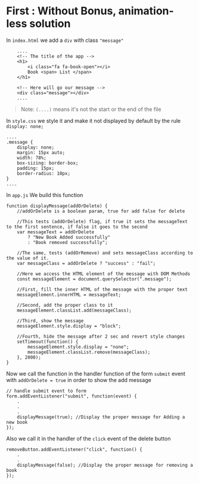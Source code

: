 # First : Without Bonus, animation-less solution

In `index.html` we add a `div` with class `"message"`

        ....
        <!-- The title of the app -->
        <h1>
            <i class="fa fa-book-open"></i>
            Book <span> List </span>
        </h1>

        <!-- Here will go our message -->
        <div class="message"></div>
        ....

> Note: `(....)` means it's not the start or the end of the file

In `style.css` we style it and make it not displayed by default by the rule `display: none;`

    ....
    .message {
        display: none;
        margin: 15px auto;
        width: 78%;
        box-sizing: border-box;
        padding: 15px;
        border-radius: 10px;
    }
    ....

In `app.js` We build this function

    function displayMessage(addOrDelete) {
        //addOrDelete is a boolean param, true for add false for delete

        //This tests (addOrDelete) flag, if true it sets the messageText to the first sentence, if false it goes to the second
        var messageText = addOrDelete
            ? "New Book Added successfully"
            : "Book removed successfully";

        //The same, tests (addOrRemove) and sets messageClass according to the value of it.
        var messageClass = addOrDelete ? "success" : "fail";

        //Here we access the HTML element of the message with DOM Methods
        const messageElement = document.querySelector(".message");

        //First, fill the inner HTML of the message with the proper text
        messageElement.innerHTML = messageText;

        //Second, add the proper class to it
        messageElement.classList.add(messageClass);

        //Third, show the message
        messageElement.style.display = "block";

        //Fourth, hide the message after 2 sec and revert style changes
        setTimeout(function() {
            messageElement.style.display = "none";
            messageElement.classList.remove(messageClass);
        }, 2000);
    }

Now we call the function in the handler function of the form `submit` event with `addOrDelete = true` in order to show the add message

    // handle submit event to form
    form.addEventListener("submit", function(event) {
        .
        .
        .
        displayMessage(true); //Display the proper message for Adding a new book
    });

Also we call it in the handler of the `click` event of the delete button

    removeButton.addEventListener("click", function() {
        .
        .
        displayMessage(false); //Display the proper message for removing a book
    });
